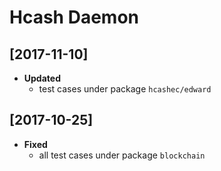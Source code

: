 # Hcash Daemon   

## [2017-11-10]  
+ **Updated**  
  - test cases under package `hcashec/edward`  

## [2017-10-25]  
+ **Fixed**   
  - all test cases under package `blockchain`  


